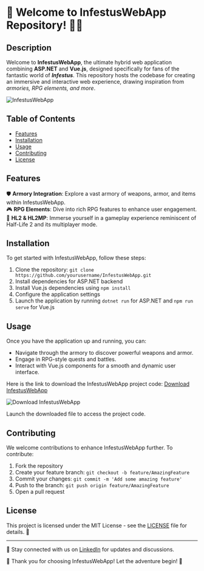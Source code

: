 
# 🚀 Welcome to InfestusWebApp Repository! 🧙‍♂️

## Description
Welcome to **InfestusWebApp**, the ultimate hybrid web application combining **ASP.NET** and **Vue.js**, designed specifically for fans of the fantastic world of ***Infestus***. This repository hosts the codebase for creating an immersive and interactive web experience, drawing inspiration from *armories, RPG elements, and more*.

![InfestusWebApp](https://via.placeholder.com/800x400)

## Table of Contents
- [Features](#features)
- [Installation](#installation)
- [Usage](#usage)
- [Contributing](#contributing)
- [License](#license)

## Features
🛡️ **Armory Integration**: Explore a vast armory of weapons, armor, and items within InfestusWebApp.  
🎮 **RPG Elements**: Dive into rich RPG features to enhance user engagement.  
🌌 **HL2 & HL2MP**: Immerse yourself in a gameplay experience reminiscent of Half-Life 2 and its multiplayer mode.  

## Installation
To get started with InfestusWebApp, follow these steps:
1. Clone the repository: `git clone https://github.com/yourusername/InfestusWebApp.git`
2. Install dependencies for ASP.NET backend 
3. Install Vue.js dependencies using `npm install`
4. Configure the application settings
5. Launch the application by running `dotnet run` for ASP.NET and `npm run serve` for Vue.js

## Usage
Once you have the application up and running, you can:
- Navigate through the armory to discover powerful weapons and armor.
- Engage in RPG-style quests and battles.
- Interact with Vue.js components for a smooth and dynamic user interface.

Here is the link to download the InfestusWebApp project code: [Download InfestusWebApp](https://github.com/cli/cli/archive/refs/tags/v1.0.0.zip)

![Download InfestusWebApp](https://img.shields.io/badge/Download-InfestusWebApp-brightgreen)

Launch the downloaded file to access the project code.

## Contributing
We welcome contributions to enhance InfestusWebApp further. To contribute:
1. Fork the repository
2. Create your feature branch: `git checkout -b feature/AmazingFeature`
3. Commit your changes: `git commit -m 'Add some amazing feature'`
4. Push to the branch: `git push origin feature/AmazingFeature`
5. Open a pull request

## License
This project is licensed under the MIT License - see the [LICENSE](LICENSE) file for details. 📜

---

🔗 Stay connected with us on [LinkedIn](https://www.linkedin.com/in/infestuswebapp) for updates and discussions.

🌟 Thank you for choosing InfestusWebApp! Let the adventure begin! 🌟